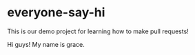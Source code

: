 # everyone-say-hi
This is our demo project for learning how to make pull requests! 

Hi guys! My name is grace.
